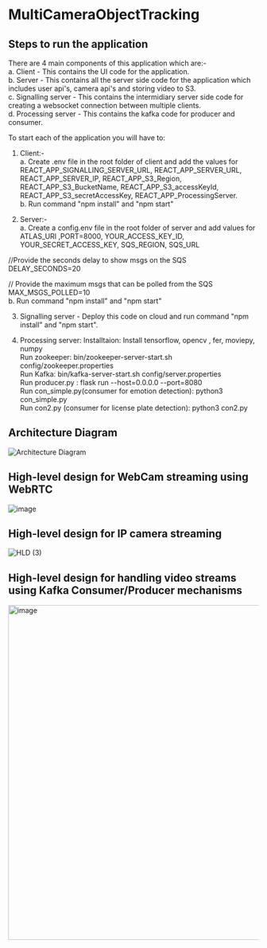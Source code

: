 # MultiCameraObjectTracking

## Steps to run the application
There are 4 main components of this application which are:- <br>
a. Client - This contains the UI code for the application. <br>
b. Server - This contains all the server side code for the application which includes user api's, camera api's and storing video to S3. <br>
c. Signalling server - This contains the intermidiary server side code for creating a websocket connection between multiple clients.<br>
d. Processing server - This contains the kafka code for producer and consumer.<br>

To start each of the application you will have to:
1. Client:- <br>
  a. Create .env file in the root folder of client and add the values for REACT_APP_SIGNALLING_SERVER_URL, REACT_APP_SERVER_URL, REACT_APP_SERVER_IP, REACT_APP_S3_Region, REACT_APP_S3_BucketName, REACT_APP_S3_accessKeyId, REACT_APP_S3_secretAccessKey, REACT_APP_ProcessingServer.  <br>
  b. Run command "npm install" and "npm start"
  
2. Server:- <br>
  a. Create a config.env file in the root folder of server and add values for ATLAS_URI ,PORT=8000, YOUR_ACCESS_KEY_ID, YOUR_SECRET_ACCESS_KEY, SQS_REGION, SQS_URL

//Provide the seconds delay to show msgs on the SQS
DELAY_SECONDS=20

// Provide the maximum msgs that can be polled from the SQS
MAX_MSGS_POLLED=10 <br>
  b. Run command "npm install" and "npm start"

3. Signalling server - Deploy this code on cloud and run command "npm install" and "npm start".

4. Processing server:
Installtaion: Install tensorflow, opencv , fer, moviepy, numpy <br>
Run zookeeper: bin/zookeeper-server-start.sh config/zookeeper.properties <br>
Run Kafka: bin/kafka-server-start.sh config/server.properties <br>
Run producer.py : flask run --host=0.0.0.0 --port=8080 <br>
Run con_simple.py(consumer for emotion detection): python3 con_simple.py <br>
Run con2.py (consumer for license plate detection): python3 con2.py <br>

## Architecture Diagram
![Architecture Diagram](https://user-images.githubusercontent.com/26499781/231992341-8f29d4cb-8cde-4ad3-9e0b-0e989c0ede1c.png)

## High-level design for WebCam streaming using WebRTC
![image](https://user-images.githubusercontent.com/26499781/231992622-6c0beeec-51eb-4702-b945-006e751ace4e.png)

## High-level design for IP camera streaming
![HLD (3)](https://user-images.githubusercontent.com/26499781/231993954-d66af9e9-f13c-4515-a812-59db7351e2a3.png)

## High-level design for handling video streams using Kafka Consumer/Producer mechanisms
<img width="673" alt="image" src="https://user-images.githubusercontent.com/26499781/231993110-0a840ad3-f699-466d-a291-3b0b2a7d12b9.png">
